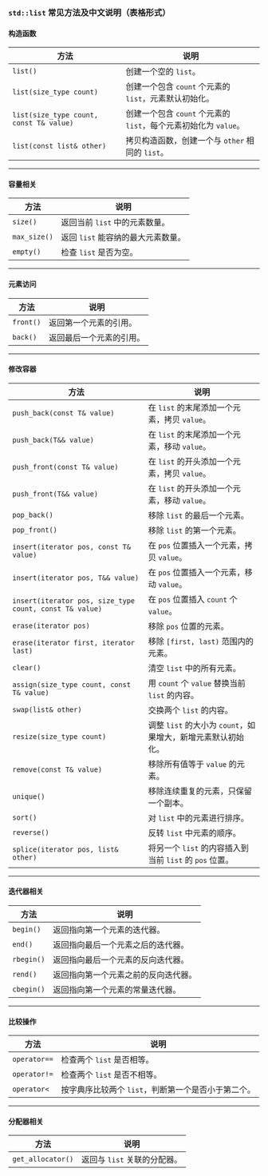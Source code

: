 ### `std::list` 常见方法及中文说明（表格形式）

#### **构造函数**
| 方法                                   | 说明                                                         |
|----------------------------------------|--------------------------------------------------------------|
| `list()`                               | 创建一个空的 `list`。                                        |
| `list(size_type count)`                | 创建一个包含 `count` 个元素的 `list`，元素默认初始化。       |
| `list(size_type count, const T& value)` | 创建一个包含 `count` 个元素的 `list`，每个元素初始化为 `value`。 |
| `list(const list& other)`              | 拷贝构造函数，创建一个与 `other` 相同的 `list`。             |

---

#### **容量相关**
| 方法                  | 说明                                                         |
|-----------------------|--------------------------------------------------------------|
| `size()`              | 返回当前 `list` 中的元素数量。                               |
| `max_size()`          | 返回 `list` 能容纳的最大元素数量。                           |
| `empty()`             | 检查 `list` 是否为空。                                       |

---

#### **元素访问**
| 方法                  | 说明                                                         |
|-----------------------|--------------------------------------------------------------|
| `front()`             | 返回第一个元素的引用。                                       |
| `back()`              | 返回最后一个元素的引用。                                     |

---

#### **修改容器**
| 方法                                   | 说明                                                         |
|----------------------------------------|--------------------------------------------------------------|
| `push_back(const T& value)`            | 在 `list` 的末尾添加一个元素，拷贝 `value`。                 |
| `push_back(T&& value)`                 | 在 `list` 的末尾添加一个元素，移动 `value`。                 |
| `push_front(const T& value)`           | 在 `list` 的开头添加一个元素，拷贝 `value`。                 |
| `push_front(T&& value)`                | 在 `list` 的开头添加一个元素，移动 `value`。                 |
| `pop_back()`                           | 移除 `list` 的最后一个元素。                                 |
| `pop_front()`                          | 移除 `list` 的第一个元素。                                   |
| `insert(iterator pos, const T& value)` | 在 `pos` 位置插入一个元素，拷贝 `value`。                    |
| `insert(iterator pos, T&& value)`      | 在 `pos` 位置插入一个元素，移动 `value`。                    |
| `insert(iterator pos, size_type count, const T& value)` | 在 `pos` 位置插入 `count` 个 `value`。                     |
| `erase(iterator pos)`                  | 移除 `pos` 位置的元素。                                      |
| `erase(iterator first, iterator last)` | 移除 `[first, last)` 范围内的元素。                         |
| `clear()`                              | 清空 `list` 中的所有元素。                                   |
| `assign(size_type count, const T& value)` | 用 `count` 个 `value` 替换当前 `list` 的内容。              |
| `swap(list& other)`                    | 交换两个 `list` 的内容。                                     |
| `resize(size_type count)`              | 调整 `list` 的大小为 `count`，如果增大，新增元素默认初始化。 |
| `remove(const T& value)`               | 移除所有值等于 `value` 的元素。                              |
| `unique()`                             | 移除连续重复的元素，只保留一个副本。                         |
| `sort()`                               | 对 `list` 中的元素进行排序。                                 |
| `reverse()`                            | 反转 `list` 中元素的顺序。                                   |
| `splice(iterator pos, list& other)`    | 将另一个 `list` 的内容插入到当前 `list` 的 `pos` 位置。      |

---

#### **迭代器相关**
| 方法                  | 说明                                                         |
|-----------------------|--------------------------------------------------------------|
| `begin()`             | 返回指向第一个元素的迭代器。                                 |
| `end()`               | 返回指向最后一个元素之后的迭代器。                           |
| `rbegin()`            | 返回指向最后一个元素的反向迭代器。                           |
| `rend()`              | 返回指向第一个元素之前的反向迭代器。                         |
| `cbegin()`            | 返回指向第一个元素的常量迭代器。                             |

---

#### **比较操作**
| 方法                  | 说明                                                         |
|-----------------------|--------------------------------------------------------------|
| `operator==`          | 检查两个 `list` 是否相等。                                   |
| `operator!=`          | 检查两个 `list` 是否不相等。                                 |
| `operator<`           | 按字典序比较两个 `list`，判断第一个是否小于第二个。          |

---

#### **分配器相关**
| 方法                  | 说明                                                         |
|-----------------------|--------------------------------------------------------------|
| `get_allocator()`     | 返回与 `list` 关联的分配器。                                 |